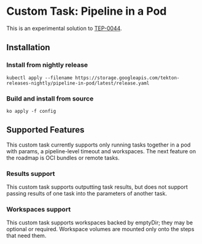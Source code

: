 # Custom Task: Pipeline in a Pod

This is an experimental solution to [TEP-0044](https://github.com/tektoncd/community/blob/main/teps/0044-data-locality-and-pod-overhead-in-pipelines.md).

## Installation

### Install from nightly release

```
kubectl apply --filename https://storage.googleapis.com/tekton-releases-nightly/pipeline-in-pod/latest/release.yaml
```

### Build and install from source

```
ko apply -f config
```

## Supported Features
This custom task currently supports only running tasks together in a pod with params, a pipeline-level timeout and workspaces.
The next feature on the roadmap is OCI bundles or remote tasks.

### Results support
This custom task supports outputting task results, but does not support passing results of one task into the
parameters of another task.

### Workspaces support
This custom task supports workspaces backed by emptyDir; they may be optional or required.
Workspace volumes are mounted only onto the steps that need them.
